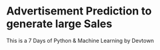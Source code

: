 # Advertisement Prediction to generate large Sales

This is a 7 Days of Python &amp; Machine Learning by Devtown
